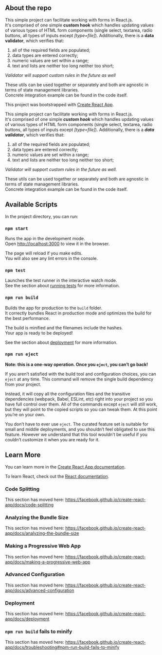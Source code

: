## About the repo

This simple project can facilitate working with forms in React.js. <br />
It's comprised of one simple **custom hook** which handles updating values of various types of HTML form components (single select, textarea, radio buttons, all types of inputs except *[type=file]*). Additionally, there is a **data validator**, which verifies that:
1. all of the required fields are populated; 
2. data types are entered correctly;
3. numeric values are set within a range;
4. text and lists are neither too long neither too short;

*Validator will support custom rules in the future as well*

These utils can be used together or separately and both are agnostic in terms of state management libraries. <br/>
Concrete integration example can be found in the code itself.


This project was bootstrapped with [Create React App](https://github.com/facebook/create-react-app).

This simple project can facilitate working with forms in React.js. <br />
It's comprised of one simple ***custom hook*** which handles updating values of various types of HTML form components (single select, textarea, radio buttons, all types of inputs except *[type=file]*). Additionally, there is a ***data validator***, which verifies that:
1. all of the required fields are populated; 
2. data types are entered correctly;
3. numeric values are set within a range;
4. text and lists are neither too long neither too short;

*Validator will support custom rules in the future as well.*

These utils can be used together or separately and both are agnostic in terms of state management libraries. <br/>
Concrete integration example can be found in the code itself.

## Available Scripts

In the project directory, you can run:

### `npm start`

Runs the app in the development mode.<br />
Open [http://localhost:3000](http://localhost:3000) to view it in the browser.

The page will reload if you make edits.<br />
You will also see any lint errors in the console.

### `npm test`

Launches the test runner in the interactive watch mode.<br />
See the section about [running tests](https://facebook.github.io/create-react-app/docs/running-tests) for more information.

### `npm run build`

Builds the app for production to the `build` folder.<br />
It correctly bundles React in production mode and optimizes the build for the best performance.

The build is minified and the filenames include the hashes.<br />
Your app is ready to be deployed!

See the section about [deployment](https://facebook.github.io/create-react-app/docs/deployment) for more information.

### `npm run eject`

**Note: this is a one-way operation. Once you `eject`, you can’t go back!**

If you aren’t satisfied with the build tool and configuration choices, you can `eject` at any time. This command will remove the single build dependency from your project.

Instead, it will copy all the configuration files and the transitive dependencies (webpack, Babel, ESLint, etc) right into your project so you have full control over them. All of the commands except `eject` will still work, but they will point to the copied scripts so you can tweak them. At this point you’re on your own.

You don’t have to ever use `eject`. The curated feature set is suitable for small and middle deployments, and you shouldn’t feel obligated to use this feature. However we understand that this tool wouldn’t be useful if you couldn’t customize it when you are ready for it.

## Learn More

You can learn more in the [Create React App documentation](https://facebook.github.io/create-react-app/docs/getting-started).

To learn React, check out the [React documentation](https://reactjs.org/).

### Code Splitting

This section has moved here: https://facebook.github.io/create-react-app/docs/code-splitting

### Analyzing the Bundle Size

This section has moved here: https://facebook.github.io/create-react-app/docs/analyzing-the-bundle-size

### Making a Progressive Web App

This section has moved here: https://facebook.github.io/create-react-app/docs/making-a-progressive-web-app

### Advanced Configuration

This section has moved here: https://facebook.github.io/create-react-app/docs/advanced-configuration

### Deployment

This section has moved here: https://facebook.github.io/create-react-app/docs/deployment

### `npm run build` fails to minify

This section has moved here: https://facebook.github.io/create-react-app/docs/troubleshooting#npm-run-build-fails-to-minify
